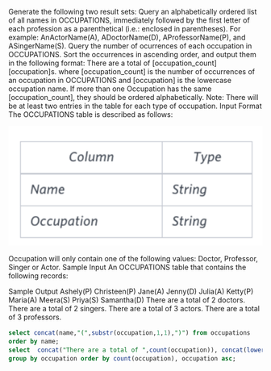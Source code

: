 Generate the following two result sets:
Query an alphabetically ordered list of all names in OCCUPATIONS, immediately followed by the first letter of each profession as a parenthetical (i.e.: enclosed in parentheses). For example: AnActorName(A), ADoctorName(D), AProfessorName(P), and ASingerName(S).
Query the number of ocurrences of each occupation in OCCUPATIONS. Sort the occurrences in ascending order, and output them in the following format: 
There are a total of [occupation_count] [occupation]s.
where [occupation_count] is the number of occurrences of an occupation in OCCUPATIONS and [occupation] is the lowercase occupation name. If more than one Occupation has the same [occupation_count], they should be ordered alphabetically.
Note: There will be at least two entries in the table for each type of occupation.
Input Format
The OCCUPATIONS table is described as follows: 

![](occupations.png)

Occupation will only contain one of the following values: Doctor, Professor, Singer or Actor.
Sample Input
An OCCUPATIONS table that contains the following records:

Sample Output
Ashely(P)
Christeen(P)
Jane(A)
Jenny(D)
Julia(A)
Ketty(P)
Maria(A)
Meera(S)
Priya(S)
Samantha(D)
There are a total of 2 doctors.
There are a total of 2 singers.
There are a total of 3 actors.
There are a total of 3 professors.

```sql
select concat(name,"(",substr(occupation,1,1),")") from occupations
order by name;
select  concat("There are a total of ",count(occupation)), concat(lower(occupation),"s",".") from occupations
group by occupation order by count(occupation), occupation asc;
```